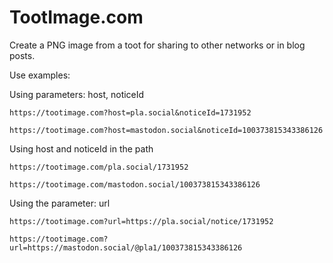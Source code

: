 # TootImage.com
Create a PNG image from a toot for sharing to other networks or in blog posts.

Use examples:

Using parameters: host, noticeId

`https://tootimage.com?host=pla.social&noticeId=1731952`

`https://tootimage.com?host=mastodon.social&noticeId=100373815343386126`

Using host and noticeId in the path

`https://tootimage.com/pla.social/1731952`

`https://tootimage.com/mastodon.social/100373815343386126`

Using the parameter: url

`https://tootimage.com?url=https://pla.social/notice/1731952`

`https://tootimage.com?url=https://mastodon.social/@pla1/100373815343386126`


